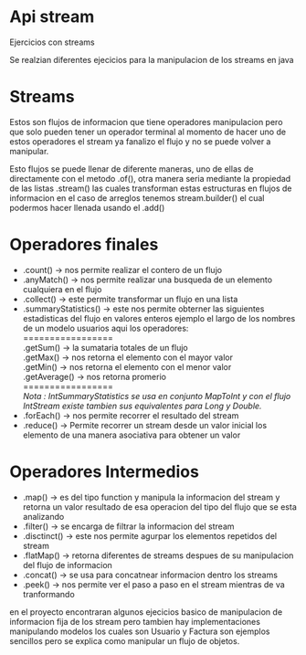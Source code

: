 # Api stream
Ejercicios con streams

Se realzian diferentes ejecicios para la manipulacion de los streams en java

# Streams

Estos son flujos de informacion que tiene operadores manipulacion pero que solo
pueden tener un operador terminal al momento de hacer uno de estos operadores
el stream ya fanalizo el flujo y no se puede volver a manipular.

Esto flujos se puede llenar de diferente maneras, uno de ellas de directamente
con el metodo .of(), otra manera seria mediante la propiedad de las listas .stream()
las cuales transforman estas estructuras en flujos de informacion en el caso de 
arreglos tenemos stream.builder() el cual podermos hacer llenada usando el .add()

# Operadores finales 
+ .count() -> nos permite realizar el contero de un flujo <br>
+ .anyMatch() -> nos permite realizar una busqueda de un elemento cualquiera en el flujo <br>
+ .collect() -> este permite transformar un flujo en una lista <br>
+ .summaryStatistics() -> este nos permite obterner las siguientes estadisticas del flujo en valores enteros ejemplo el largo de los nombres de un modelo usuarios aqui los operadores: <br>
  ================= <br>
   .getSum() -> la sumataria totales de un flujo <br>
   .getMax() -> nos retorna el elemento con el mayor valor <br> 
   .getMin() -> nos retorna el elemento con el menor valor <br> 
   .getAverage() -> nos retorna promerio <br> 
  ================= <br> 
*Nota : IntSummaryStatistics se usa en conjunto MapToInt y con el flujo IntStream existe tambien sus equivalentes para Long y Double.* <br>
+ .forEach() -> nos permite recorrer el resultado del stream <br> 
+ .reduce() -> Permite recorrer un stream desde un valor inicial los elemento de una manera asociativa para obtener un valor <br>

# Operadores Intermedios
+ .map() -> es del tipo function y manipula la informacion del stream y retorna un valor resultado de esa operacion del tipo del flujo que se esta analizando <br>
+ .filter() -> se encarga de filtrar la informacion del stream <br>
+ .disctinct() -> este nos permite agurpar los elementos repetidos del stream <br>
+ .flatMap() -> retorna diferentes de streams despues de su manipulacion del flujo de informacion <br>
+ .concat() -> se usa para concatnear informacion dentro los streams <br>
+ .peek() -> nos permite ver el paso a paso en el stream mientras de va tranformando <br>

en el proyecto encontraran algunos ejecicios basico de manipulacion de informacion fija de los stream pero tambien hay implementaciones manipulando
modelos los cuales son Usuario y Factura son ejemplos sencillos pero se explica como manipular un flujo de objetos.



  
  
  
  
  





